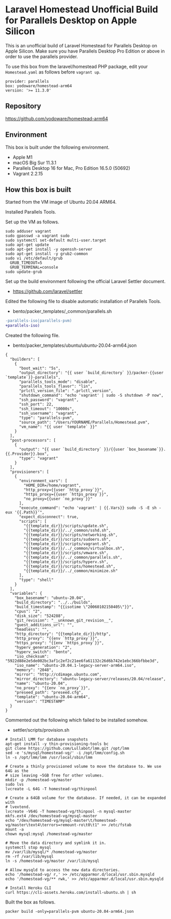# Laravel Homestead Unofficial Build for Parallels Desktop on Apple Silicon

This is an unofficial build of Laravel Homestead for Parallels Desktop on
Apple Silicon. Make sure you have Parallels Desktop Pro Edition or above
in order to use the parallels provider.

To use this box from the laravel/homestead PHP package, edit your
`Homestead.yaml` as follows before `vagrant up`.

```
provider: parallels
box: yodoware/homestead-arm64
version: '>= 11.3.0'
```

## Repository

https://github.com/yodoware/homestead-arm64

## Environment

This box is built under the following environment.

* Apple M1
* macOS Big Sur 11.3.1
* Parallels Desktop 16 for Mac, Pro Edition 16.5.0 (50692)
* Vagrant 2.2.15

## How this box is built

Started from the VM image of Ubuntu 20.04 ARM64.

Installed Parallels Tools.

Set up the VM as follows.

```
sudo adduser vagrant
sudo gpasswd -a vagrant sudo
sudo systemctl set-default multi-user.target
sudo apt-get update
sudo apt-get install -y openssh-server
sudo apt-get install -y grub2-common
sudo vi /etc/default/grub
  GRUB_TIMEOUT=5
  GRUB_TERMINAL=console
sudo update-grub
```

Set up the build environment following the official Laravel Settler
document.

  * https://github.com/laravel/settler

Edited the following file to disable automatic installation of Parallels
Tools.

* bento/packer_templates/_common/parallels.sh

```diff
-parallels-iso|parallels-pvm)
+parallels-iso)
```

Created the following file.

* bento/packer_templates/ubuntu/ubuntu-20.04-arm64.json

```
{
  "builders": [
    {
      "boot_wait": "5s",
      "output_directory": "{{ user `build_directory` }}/packer-{{user `template`}}-parallels",
      "parallels_tools_mode": "disable",
      "parallels_tools_flavor": "lin",
      "prlctl_version_file": ".prlctl_version",
      "shutdown_command": "echo 'vagrant' | sudo -S shutdown -P now",
      "ssh_password": "vagrant",
      "ssh_port": 22,
      "ssh_timeout": "10000s",
      "ssh_username": "vagrant",
      "type": "parallels-pvm",
      "source_path": "/Users/YOURNAME/Parallels/Homestead.pvm",
      "vm_name": "{{ user `template` }}"
    }
  ],
  "post-processors": [
    {
      "output": "{{ user `build_directory` }}/{{user `box_basename`}}.{{.Provider}}.box",
      "type": "vagrant"
    }
  ],
  "provisioners": [
    {
      "environment_vars": [
        "HOME_DIR=/home/vagrant",
        "http_proxy={{user `http_proxy`}}",
        "https_proxy={{user `https_proxy`}}",
        "no_proxy={{user `no_proxy`}}"
      ],
      "execute_command": "echo 'vagrant' | {{.Vars}} sudo -S -E sh -eux '{{.Path}}'",
      "expect_disconnect": true,
      "scripts": [
        "{{template_dir}}/scripts/update.sh",
        "{{template_dir}}/../_common/sshd.sh",
        "{{template_dir}}/scripts/networking.sh",
        "{{template_dir}}/scripts/sudoers.sh",
        "{{template_dir}}/scripts/vagrant.sh",
        "{{template_dir}}/../_common/virtualbox.sh",
        "{{template_dir}}/scripts/vmware.sh",
        "{{template_dir}}/../_common/parallels.sh",
        "{{template_dir}}/scripts/hyperv.sh",
        "{{template_dir}}/scripts/homestead.sh",
        "{{template_dir}}/../_common/minimize.sh"
      ],
      "type": "shell"
    }
  ],
  "variables": {
    "box_basename": "ubuntu-20.04",
    "build_directory": "../../builds",
    "build_timestamp": "{{isotime \"20060102150405\"}}",
    "cpus": "2",
    "disk_size": "524288",
    "git_revision": "__unknown_git_revision__",
    "guest_additions_url": "",
    "headless": "",
    "http_directory": "{{template_dir}}/http",
    "http_proxy": "{{env `http_proxy`}}",
    "https_proxy": "{{env `https_proxy`}}",
    "hyperv_generation": "2",
    "hyperv_switch": "bento",
    "iso_checksum": "5922d88e2e5de002bc3af1c2ef2c21ee6fa61132c26d6b742e1ebc366bfbbe3d",
    "iso_name": "ubuntu-20.04.1-legacy-server-arm64.iso",
    "memory": "2048",
    "mirror": "http://cdimage.ubuntu.com",
    "mirror_directory": "ubuntu-legacy-server/releases/20.04/release",
    "name": "ubuntu-20.04",
    "no_proxy": "{{env `no_proxy`}}",
    "preseed_path": "preseed.cfg",
    "template": "ubuntu-20.04-arm64",
    "version": "TIMESTAMP"
  }
}
```

Commented out the following which failed to be installed somehow.

* settler/scripts/provision.sh

```
# Install LMM for database snapshots
apt-get install -y thin-provisioning-tools bc
git clone https://github.com/Lullabot/lmm.git /opt/lmm
sed -e 's/mysql/homestead-vg/' -i /opt/lmm/config.sh
ln -s /opt/lmm/lmm /usr/local/sbin/lmm

# Create a thinly provisioned volume to move the database to. We use 64G as the
# size leaving ~5GB free for other volumes.
mkdir -p /homestead-vg/master
sudo lvs
lvcreate -L 64G -T homestead-vg/thinpool

# Create a 64GB volume for the database. If needed, it can be expanded with
# lvextend.
lvcreate -V64G -T homestead-vg/thinpool -n mysql-master
mkfs.ext4 /dev/homestead-vg/mysql-master
echo "/dev/homestead-vg/mysql-master\t/homestead-vg/master\text4\terrors=remount-ro\t0\t1" >> /etc/fstab
mount -a
chown mysql:mysql /homestead-vg/master

# Move the data directory and symlink it in.
systemctl stop mysql
mv /var/lib/mysql/* /homestead-vg/master
rm -rf /var/lib/mysql
ln -s /homestead-vg/master /var/lib/mysql

# Allow mysqld to access the new data directories.
echo '/homestead-vg/ r,' >> /etc/apparmor.d/local/usr.sbin.mysqld
echo '/homestead-vg/** rwk,' >> /etc/apparmor.d/local/usr.sbin.mysqld
```

```
# Install Heroku CLI
curl https://cli-assets.heroku.com/install-ubuntu.sh | sh
```

Built the box as follows.

```
packer build -only=parallels-pvm ubuntu-20.04-arm64.json
```
